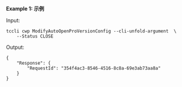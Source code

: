 **Example 1: 示例**



Input: 

```
tccli cwp ModifyAutoOpenProVersionConfig --cli-unfold-argument  \
    --Status CLOSE
```

Output: 
```
{
    "Response": {
        "RequestId": "354f4ac3-8546-4516-8c8a-69e3ab73aa8a"
    }
}
```

